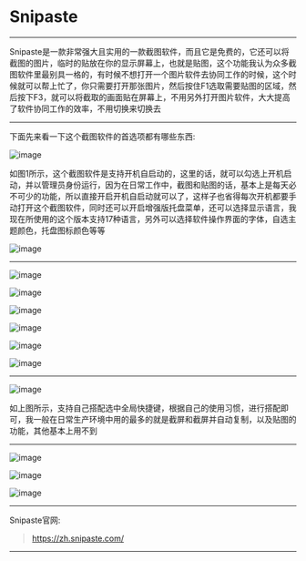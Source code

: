 # Snipaste

--------------------

Snipaste是一款非常强大且实用的一款截图软件，而且它是免费的，它还可以将截图的图片，临时的贴放在你的显示屏幕上，也就是贴图，这个功能我认为众多截图软件里最别具一格的，有时候不想打开一个图片软件去协同工作的时候，这个时候就可以帮上忙了，你只需要打开那张图片，然后按住F1选取需要贴图的区域，然后按下F3，就可以将截取的画面贴在屏幕上，不用另外打开图片软件，大大提高了软件协同工作的效率，不用切换来切换去

--------------------

下面先来看一下这个截图软件的首选项都有哪些东西:

![image](/img/Snipaste/首选项1.png "图1")

如图1所示，这个截图软件是支持开机自启动的，这里的话，就可以勾选上开机启动，并以管理员身份运行，因为在日常工作中，截图和贴图的话，基本上是每天必不可少的功能，所以直接开启开机自启动就可以了，这样子也省得每次开机都要手动打开这个截图软件，同时还可以开启增强版托盘菜单，还可以选择显示语言，我现在所使用的这个版本支持17种语言，另外可以选择软件操作界面的字体，自选主题颜色，托盘图标颜色等等

![image](/img/Snipaste/增强版托盘菜单.png "增强版托盘菜单")

--------------------

![image](/img/Snipaste/首选项2.png)

![image](/img/Snipaste/首选项3.png)

![image](/img/Snipaste/首选项4.png)

![image](/img/Snipaste/首选项5.png)

![image](/img/Snipaste/首选项6.png)

![image](/img/Snipaste/首选项7.png)

--------------------

![image](/img/Snipaste/首选项8.png "快捷键")

如上图所示，支持自己搭配选中全局快捷键，根据自己的使用习惯，进行搭配即可，我一般在日常生产环境中用的最多的就是截屏和截屏并自动复制，以及贴图的功能，其他基本上用不到

--------------------

![image](/img/Snipaste/首选项9.png)

![image](/img/Snipaste/首选项10.png)

![image](/img/Snipaste/首选项11.png)

--------------------

Snipaste官网:

> https://zh.snipaste.com/

--------------------